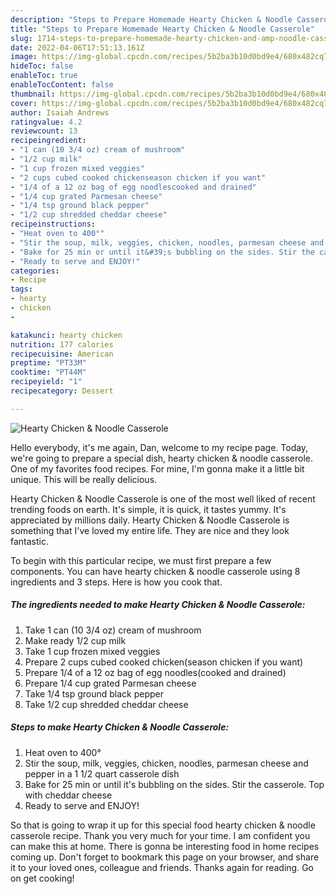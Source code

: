 ```yaml
---
description: "Steps to Prepare Homemade Hearty Chicken & Noodle Casserole"
title: "Steps to Prepare Homemade Hearty Chicken & Noodle Casserole"
slug: 1714-steps-to-prepare-homemade-hearty-chicken-and-amp-noodle-casserole
date: 2022-04-06T17:51:13.161Z
image: https://img-global.cpcdn.com/recipes/5b2ba3b10d0bd9e4/680x482cq70/hearty-chicken-noodle-casserole-recipe-main-photo.jpg
hideToc: false
enableToc: true
enableTocContent: false
thumbnail: https://img-global.cpcdn.com/recipes/5b2ba3b10d0bd9e4/680x482cq70/hearty-chicken-noodle-casserole-recipe-main-photo.jpg
cover: https://img-global.cpcdn.com/recipes/5b2ba3b10d0bd9e4/680x482cq70/hearty-chicken-noodle-casserole-recipe-main-photo.jpg
author: Isaiah Andrews
ratingvalue: 4.2
reviewcount: 13
recipeingredient:
- "1 can (10 3/4 oz) cream of mushroom"
- "1/2 cup milk"
- "1 cup frozen mixed veggies"
- "2 cups cubed cooked chickenseason chicken if you want"
- "1/4 of a 12 oz bag of egg noodlescooked and drained"
- "1/4 cup grated Parmesan cheese"
- "1/4 tsp ground black pepper"
- "1/2 cup shredded cheddar cheese"
recipeinstructions:
- "Heat oven to 400°"
- "Stir the soup, milk, veggies, chicken, noodles, parmesan cheese and pepper in a 1 1/2 quart casserole dish"
- "Bake for 25 min or until it&#39;s bubbling on the sides. Stir the casserole. Top with cheddar cheese"
- "Ready to serve and ENJOY!"
categories:
- Recipe
tags:
- hearty
- chicken
- 

katakunci: hearty chicken  
nutrition: 177 calories
recipecuisine: American
preptime: "PT33M"
cooktime: "PT44M"
recipeyield: "1"
recipecategory: Dessert

---
```



![Hearty Chicken & Noodle Casserole](https://img-global.cpcdn.com/recipes/5b2ba3b10d0bd9e4/680x482cq70/hearty-chicken-noodle-casserole-recipe-main-photo.jpg)

Hello everybody, it's me again, Dan, welcome to my recipe page. Today, we're going to prepare a special dish, hearty chicken & noodle casserole. One of my favorites food recipes. For mine, I'm gonna make it a little bit unique. This will be really delicious.



Hearty Chicken & Noodle Casserole is one of the most well liked of recent trending foods on earth. It's simple, it is quick, it tastes yummy. It's appreciated by millions daily. Hearty Chicken & Noodle Casserole is something that I've loved my entire life. They are nice and they look fantastic.


To begin with this particular recipe, we must first prepare a few components. You can have hearty chicken & noodle casserole using 8 ingredients and 3 steps. Here is how you cook that.

<!--inarticleads1-->

##### The ingredients needed to make Hearty Chicken & Noodle Casserole:

1. Take 1 can (10 3/4 oz) cream of mushroom
1. Make ready 1/2 cup milk
1. Take 1 cup frozen mixed veggies
1. Prepare 2 cups cubed cooked chicken(season chicken if you want)
1. Prepare 1/4 of a 12 oz bag of egg noodles(cooked and drained)
1. Prepare 1/4 cup grated Parmesan cheese
1. Take 1/4 tsp ground black pepper
1. Take 1/2 cup shredded cheddar cheese




<!--inarticleads2-->

##### Steps to make Hearty Chicken & Noodle Casserole:

1. Heat oven to 400°
1. Stir the soup, milk, veggies, chicken, noodles, parmesan cheese and pepper in a 1 1/2 quart casserole dish
1. Bake for 25 min or until it&#39;s bubbling on the sides. Stir the casserole. Top with cheddar cheese
1. Ready to serve and ENJOY!



So that is going to wrap it up for this special food hearty chicken & noodle casserole recipe. Thank you very much for your time. I am confident you can make this at home. There is gonna be interesting food in home recipes coming up. Don't forget to bookmark this page on your browser, and share it to your loved ones, colleague and friends. Thanks again for reading. Go on get cooking!
